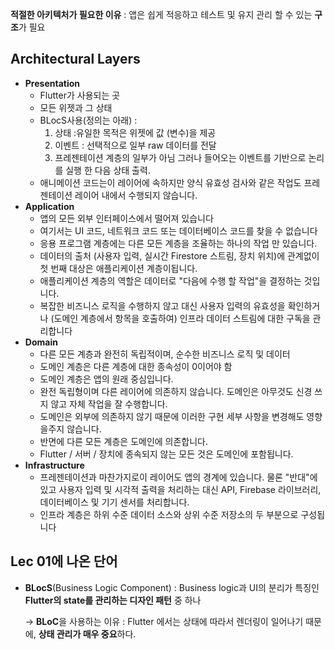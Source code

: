 **적절한 아키텍처가 필요한 이유** : 앱은 쉽게 적응하고 테스트 및 유지 관리 할 수 있는 **구조**가 필요

## **Architectural Layers**

- **Presentation**
  - Flutter가 사용되는 곳
  - 모든 위젯과 그 상태
  - BLocS사용(정의는 아래) :
    1. 상태 :유일한 목적은 위젯에 값 (변수)을 제공
    2. 이벤트 : 선택적으로 일부 raw 데이터를 전달
    3. 프레젠테이션 계층의 일부가 아님 그러나 들어오는 이벤트를 기반으로 논리를 실행 한 다음 상태 출력.
  - 애니메이션 코드는이 레이어에 속하지만 양식 유효성 검사와 같은 작업도 프레젠테이션 레이어 내에서 수행되지 않습니다.
- **Application**
  - 앱의 모든 외부 인터페이스에서 떨어져 있습니다
  - 여기서는 UI 코드, 네트워크 코드 또는 데이터베이스 코드를 찾을 수 없습니다
  - 응용 프로그램 계층에는 다른 모든 계층을 조율하는 하나의 작업 만 있습니다.
  - 데이터의 출처 (사용자 입력, 실시간 Firestore 스트림, 장치 위치)에 관계없이 첫 번째 대상은 애플리케이션 계층이됩니다.
  - 애플리케이션 계층의 역할은 데이터로 "다음에 수행 할 작업"을 결정하는 것입니다.
  - 복잡한 비즈니스 로직을 수행하지 않고 대신 사용자 입력의 유효성을 확인하거나 (도메인 계층에서 항목을 호출하여) 인프라 데이터 스트림에 대한 구독을 관리합니다
- **Domain**
  - 다른 모든 계층과 완전히 독립적이며, 순수한 비즈니스 로직 및 데이터
  - 도메인 계층은 다른 계층에 대한 종속성이 0이어야 함
  - 도메인 계층은 앱의 원래 중심입니다.
  - 완전 독립형이며 다른 레이어에 의존하지 않습니다. 도메인은 아무것도 신경 쓰지 않고 자체 작업을 잘 수행합니다.
  - 도메인은 외부에 의존하지 않기 때문에 이러한 구현 세부 사항을 변경해도 영향을주지 않습니다.
  - 반면에 다른 모든 계층은 도메인에 의존합니다.
  - Flutter / 서버 / 장치에 종속되지 않는 모든 것은 도메인에 포함됩니다.
- **Infrastructure**
  - 프레젠테이션과 마찬가지로이 레이어도 앱의 경계에 있습니다. 물론 "반대"에 있고 사용자 입력 및 시각적 출력을 처리하는 대신 API, Firebase 라이브러리, 데이터베이스 및 기기 센서를 처리합니다.
  - 인프라 계층은 하위 수준 데이터 소스와 상위 수준 저장소의 두 부분으로 구성됩니다

## Lec 01에 나온 단어

- **BLocS**(Business Logic Component) : Business logic과 UI의 분리가 특징인 **Flutter의 state를 관리하는 디자인 패턴** 중 하나

  → **BLoC**을 사용하는 이유 : Flutter 에서는 상태에 따라서 렌더링이 일어나기 때문에, **상태 관리가 매우 중요**하다.
